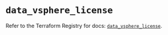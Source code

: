 # `data_vsphere_license`

Refer to the Terraform Registry for docs: [`data_vsphere_license`](https://registry.terraform.io/providers/hashicorp/vsphere/2.11.1/docs/data-sources/license).
